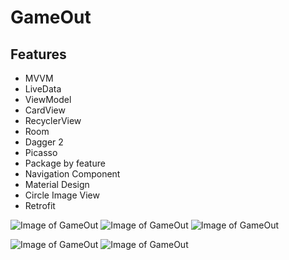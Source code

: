 # GameOut

## Features
- MVVM
- LiveData
- ViewModel
- CardView
- RecyclerView
- Room
- Dagger 2
- Picasso
- Package by feature
- Navigation Component
- Material Design
- Circle Image View
- Retrofit

![Image of GameOut](https://github.com/JGuzman2210/GameOut/blob/master/ScreenApp/Splash.jpeg)
![Image of GameOut](https://github.com/JGuzman2210/GameOut/blob/master/ScreenApp/Home.jpeg)
![Image of GameOut](https://github.com/JGuzman2210/GameOut/blob/master/ScreenApp/GameDetails.jpeg)

![Image of GameOut](https://github.com/JGuzman2210/GameOut/blob/master/ScreenApp/Menu.jpeg)
![Image of GameOut](https://github.com/JGuzman2210/GameOut/blob/master/ScreenApp/Settings.jpeg)
